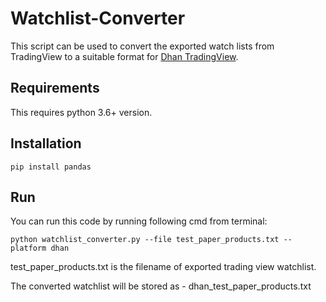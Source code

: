 # Watchlist-Converter
This script can be used to convert the exported watch lists from TradingView to a suitable format for [Dhan TradingView](https://dhan.co/).

## Requirements 
This requires python 3.6+ version.
## Installation
```
pip install pandas
```
## Run
You can run this code by running following cmd from terminal:
```
python watchlist_converter.py --file test_paper_products.txt --platform dhan
```
test_paper_products.txt is the filename of exported trading view watchlist. 

The converted watchlist will be stored as - dhan_test_paper_products.txt
